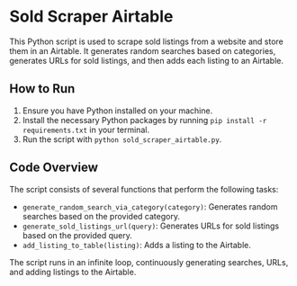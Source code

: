 # Sold Scraper Airtable

This Python script is used to scrape sold listings from a website and store them in an Airtable. It generates random searches based on categories, generates URLs for sold listings, and then adds each listing to an Airtable.

## How to Run

1. Ensure you have Python installed on your machine.
2. Install the necessary Python packages by running `pip install -r requirements.txt` in your terminal.
3. Run the script with `python sold_scraper_airtable.py`.

## Code Overview

The script consists of several functions that perform the following tasks:

- `generate_random_search_via_category(category)`: Generates random searches based on the provided category.
- `generate_sold_listings_url(query)`: Generates URLs for sold listings based on the provided query.
- `add_listing_to_table(listing)`: Adds a listing to the Airtable.

The script runs in an infinite loop, continuously generating searches, URLs, and adding listings to the Airtable.